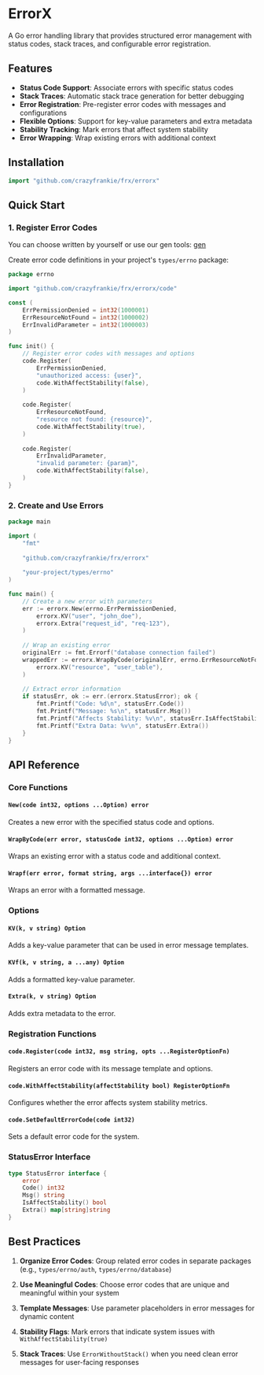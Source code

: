 # ErrorX

A Go error handling library that provides structured error management with status codes, stack traces, and configurable error registration.

## Features

- **Status Code Support**: Associate errors with specific status codes
- **Stack Traces**: Automatic stack trace generation for better debugging
- **Error Registration**: Pre-register error codes with messages and configurations
- **Flexible Options**: Support for key-value parameters and extra metadata
- **Stability Tracking**: Mark errors that affect system stability
- **Error Wrapping**: Wrap existing errors with additional context

## Installation

```go
import "github.com/crazyfrankie/frx/errorx"
```

## Quick Start

### 1. Register Error Codes
You can choose written by yourself or use our gen tools: [gen](https://github.com/crazyfrankie/frx/tree/master/errorx/gen)

Create error code definitions in your project's `types/errno` package:

```go
package errno

import "github.com/crazyfrankie/frx/errorx/code"

const (
    ErrPermissionDenied = int32(1000001)
    ErrResourceNotFound = int32(1000002)
    ErrInvalidParameter = int32(1000003)
)

func init() {
    // Register error codes with messages and options
    code.Register(
        ErrPermissionDenied,
        "unauthorized access: {user}",
        code.WithAffectStability(false),
    )
    
    code.Register(
        ErrResourceNotFound,
        "resource not found: {resource}",
        code.WithAffectStability(true),
    )
    
    code.Register(
        ErrInvalidParameter,
        "invalid parameter: {param}",
        code.WithAffectStability(false),
    )
}
```

### 2. Create and Use Errors

```go
package main

import (
    "fmt"
	
    "github.com/crazyfrankie/frx/errorx"
	
    "your-project/types/errno"
)

func main() {
    // Create a new error with parameters
    err := errorx.New(errno.ErrPermissionDenied, 
        errorx.KV("user", "john_doe"),
        errorx.Extra("request_id", "req-123"),
    )
    
    // Wrap an existing error
    originalErr := fmt.Errorf("database connection failed")
    wrappedErr := errorx.WrapByCode(originalErr, errno.ErrResourceNotFound,
        errorx.KV("resource", "user_table"),
    )
    
    // Extract error information
    if statusErr, ok := err.(errorx.StatusError); ok {
        fmt.Printf("Code: %d\n", statusErr.Code())
        fmt.Printf("Message: %s\n", statusErr.Msg())
        fmt.Printf("Affects Stability: %v\n", statusErr.IsAffectStability())
        fmt.Printf("Extra Data: %v\n", statusErr.Extra())
    }
}
```

## API Reference

### Core Functions

#### `New(code int32, options ...Option) error`
Creates a new error with the specified status code and options.

#### `WrapByCode(err error, statusCode int32, options ...Option) error`
Wraps an existing error with a status code and additional context.

#### `Wrapf(err error, format string, args ...interface{}) error`
Wraps an error with a formatted message.

### Options

#### `KV(k, v string) Option`
Adds a key-value parameter that can be used in error message templates.

#### `KVf(k, v string, a ...any) Option`
Adds a formatted key-value parameter.

#### `Extra(k, v string) Option`
Adds extra metadata to the error.

### Registration Functions

#### `code.Register(code int32, msg string, opts ...RegisterOptionFn)`
Registers an error code with its message template and options.

#### `code.WithAffectStability(affectStability bool) RegisterOptionFn`
Configures whether the error affects system stability metrics.

#### `code.SetDefaultErrorCode(code int32)`
Sets a default error code for the system.

### StatusError Interface

```go
type StatusError interface {
    error
    Code() int32
    Msg() string
    IsAffectStability() bool
    Extra() map[string]string
}
```

## Best Practices

1. **Organize Error Codes**: Group related error codes in separate packages (e.g., `types/errno/auth`, `types/errno/database`)

2. **Use Meaningful Codes**: Choose error codes that are unique and meaningful within your system

3. **Template Messages**: Use parameter placeholders in error messages for dynamic content

4. **Stability Flags**: Mark errors that indicate system issues with `WithAffectStability(true)`

5. **Stack Traces**: Use `ErrorWithoutStack()` when you need clean error messages for user-facing responses